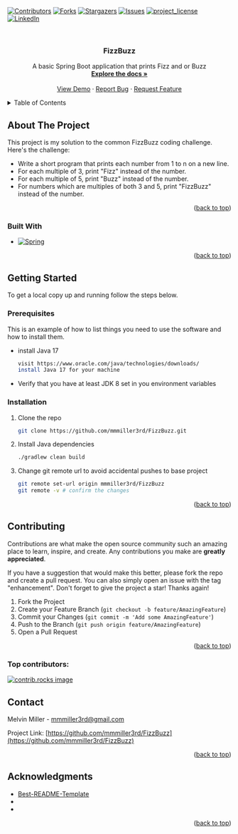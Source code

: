 <!-- PROJECT SHIELDS -->
<!--
*** I'm using markdown "reference style" links for readability.
*** Reference links are enclosed in brackets [ ] instead of parentheses ( ).
*** See the bottom of this document for the declaration of the reference variables
*** for contributors-url, forks-url, etc. This is an optional, concise syntax you may use.
*** https://www.markdownguide.org/basic-syntax/#reference-style-links
-->
[![Contributors][contributors-shield]][contributors-url]
[![Forks][forks-shield]][forks-url]
[![Stargazers][stars-shield]][stars-url]
[![Issues][issues-shield]][issues-url]
[![project_license][license-shield]][license-url]
[![LinkedIn][linkedin-shield]][linkedin-url]



<!-- PROJECT LOGO -->
<br />
<div align="center">
<h3 align="center">FizzBuzz</h3>

  <p align="center">
    A basic Spring Boot application that prints Fizz and or Buzz
    <br />
    <a href="https://github.com/mmmiller3rd/FizzBuzz"><strong>Explore the docs »</strong></a>
    <br />
    <br />
    <a href="https://github.com/mmmiller3rd/FizzBuzz">View Demo</a>
    &middot;
    <a href="https://github.com/mmmiller3rd/FizzBuzz/issues/new?labels=bug&template=bug-report---.md">Report Bug</a>
    &middot;
    <a href="https://github.com/mmmiller3rd/FizzBuzz/issues/new?labels=enhancement&template=feature-request---.md">Request Feature</a>
  </p>
</div>



<!-- TABLE OF CONTENTS -->
<details>
  <summary>Table of Contents</summary>
  <ol>
    <li>
      <a href="#about-the-project">About The Project</a>
      <ul>
        <li><a href="#built-with">Built With</a></li>
      </ul>
    </li>
    <li>
      <a href="#getting-started">Getting Started</a>
      <ul>
        <li><a href="#prerequisites">Prerequisites</a></li>
        <li><a href="#installation">Installation</a></li>
      </ul>
    </li>
    <li><a href="#contributing">Contributing</a></li>
    <li><a href="#contact">Contact</a></li>
    <li><a href="#acknowledgments">Acknowledgments</a></li>
  </ol>
</details>



<!-- ABOUT THE PROJECT -->
## About The Project

This project is my solution to the common FizzBuzz coding challenge. Here's the challenge:
- Write a short program that prints each number from 1 to n on a new line.
- For each multiple of 3, print "Fizz" instead of the number.
- For each multiple of 5, print "Buzz" instead of the number.
- For numbers which are multiples of both 3 and 5, print "FizzBuzz" instead of the number.

<p align="right">(<a href="#readme-top">back to top</a>)</p>



### Built With

* [![Spring][Spring]][Spring-url]

<p align="right">(<a href="#readme-top">back to top</a>)</p>



<!-- GETTING STARTED -->
## Getting Started

To get a local copy up and running follow the steps below.

### Prerequisites

This is an example of how to list things you need to use the software and how to install them.
* install Java 17
  ```sh
  visit https://www.oracle.com/java/technologies/downloads/
  install Java 17 for your machine
  ```
* Verify that you have at least JDK 8 set in you environment variables

### Installation

1. Clone the repo
   ```sh
   git clone https://github.com/mmmiller3rd/FizzBuzz.git
   ```
3. Install Java dependencies
   ```sh
   ./gradlew clean build
   ```
4. Change git remote url to avoid accidental pushes to base project
   ```sh
   git remote set-url origin mmmiller3rd/FizzBuzz
   git remote -v # confirm the changes
   ```

<p align="right">(<a href="#readme-top">back to top</a>)</p>



<!-- CONTRIBUTING -->
## Contributing

Contributions are what make the open source community such an amazing place to learn, inspire, and create. Any contributions you make are **greatly appreciated**.

If you have a suggestion that would make this better, please fork the repo and create a pull request. You can also simply open an issue with the tag "enhancement".
Don't forget to give the project a star! Thanks again!

1. Fork the Project
2. Create your Feature Branch (`git checkout -b feature/AmazingFeature`)
3. Commit your Changes (`git commit -m 'Add some AmazingFeature'`)
4. Push to the Branch (`git push origin feature/AmazingFeature`)
5. Open a Pull Request

<p align="right">(<a href="#readme-top">back to top</a>)</p>

### Top contributors:

<a href="https://github.com/mmmiller3rd/FizzBuzz/graphs/contributors">
  <img src="https://contrib.rocks/image?repo=mmmiller3rd/FizzBuzz" alt="contrib.rocks image" />
</a>



<!-- CONTACT -->
## Contact

Melvin Miller - mmmiller3rd@gmail.com

Project Link: [https://github.com/mmmiller3rd/FizzBuzz](https://github.com/mmmiller3rd/FizzBuzz)

<p align="right">(<a href="#readme-top">back to top</a>)</p>



<!-- ACKNOWLEDGMENTS -->
## Acknowledgments

* [Best-README-Template](https://github.com/othneildrew/Best-README-Template/blob/main/BLANK_README.md#readme-top)
* []()
* []()

<p align="right">(<a href="#readme-top">back to top</a>)</p>



<!-- MARKDOWN LINKS & IMAGES -->
<!-- https://www.markdownguide.org/basic-syntax/#reference-style-links -->
[contributors-shield]: https://img.shields.io/github/contributors/mmmiller3rd/FizzBuzz.svg?style=for-the-badge
[contributors-url]: https://github.com/mmmiller3rd/FizzBuzz/graphs/contributors
[forks-shield]: https://img.shields.io/github/forks/mmmiller3rd/FizzBuzz.svg?style=for-the-badge
[forks-url]: https://github.com/mmmiller3rd/FizzBuzz/network/members
[stars-shield]: https://img.shields.io/github/stars/mmmiller3rd/FizzBuzz.svg?style=for-the-badge
[stars-url]: https://github.com/mmmiller3rd/FizzBuzz/stargazers
[issues-shield]: https://img.shields.io/github/issues/mmmiller3rd/FizzBuzz.svg?style=for-the-badge
[issues-url]: https://github.com/mmmiller3rd/FizzBuzz/issues
[license-shield]: https://img.shields.io/github/license/mmmiller3rd/FizzBuzz.svg?style=for-the-badge
[license-url]: https://github.com/mmmiller3rd/FizzBuzz/blob/master/LICENSE.txt
[linkedin-shield]: https://img.shields.io/badge/-LinkedIn-black.svg?style=for-the-badge&logo=linkedin&colorB=555
[linkedin-url]: https://linkedin.com/in/melvin-miller-0a823799
[Spring]: https://img.shields.io/badge/Spring-6db33f?style=for-the-badge&logo=spring&logoColor=white
[Spring-url]: https://start.spring.io/